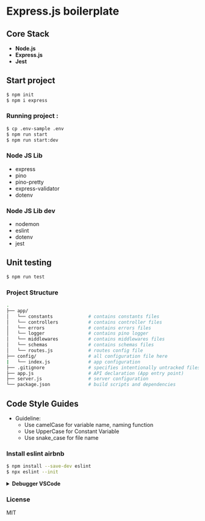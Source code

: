 # Express.js boilerplate

## Core Stack

- **Node.js**
- **Express.js**
- **Jest**

## Start project

```sh
$ npm init
$ npm i express
```

### Running project :
``` bash
$ cp .env-sample .env
$ npm run start
$ npm run start:dev
```

### Node JS Lib
* express
* pino
* pino-pretty
* express-validator
* dotenv

### Node JS Lib dev
* nodemon
* eslint
* dotenv
* jest

## Unit testing

``` bash
$ npm run test
```

### Project Structure
```sh
.
├── app/
│   └── constants             # contains constants files
│   └── controllers           # contains controller files
│   └── errors                # contains errors files
│   └── logger                # contains pino logger
│   └── middlewares           # contains middlewares files
│   └── schemas               # contains schemas files
│   └── routes.js             # routes config file
├── config/                   # all configuration file here
|   └── index.js              # app configuration
├── .gitignore                # specifies intentionally untracked files to ignore
├── app.js                    # API declaration (App entry point)
├── server.js                 # server configuration
└── package.json              # build scripts and dependencies
```
## Code Style Guides
* Guideline:
  * Use camelCase for variable name, naming function
  * Use UpperCase for Constant Variable
  * Use snake_case for file name

### Install eslint airbnb

```sh
$ npm install --save-dev eslint
$ npx eslint --init
```

<details>
<summary><strong>Debugger VSCode</strong></summary>

```json
{
  "version": "0.2.0",
  "configurations": [
    {
      "name": "Attach",
      "port": 9229,
      "request": "attach",
      "skipFiles": [
        "<node_internals>/**"
      ],
      "type": "pwa-node"
    },
    {
      "type": "node",
      "request": "launch",
      "name": "Jest All",
      "program": "${workspaceFolder}/node_modules/.bin/jest",
      "args": [
        "${workspaceRoot}/test/app",
        "--runInBand"
      ],
      "env": {
        "NODE_ENV": "testing"
      },
      "console": "integratedTerminal",
      "internalConsoleOptions": "neverOpen",
      "disableOptimisticBPs": true,
      "windows": {
        "program": "${workspaceFolder}/node_modules/jest/bin/jest"
      }
    },
    {
      "type": "node",
      "request": "launch",
      "name": "Jest Current File",
      "program": "${workspaceFolder}/node_modules/.bin/jest",
      "args": [
        "${relativeFile}",
        "--config"
      ],
      "env": {
        "NODE_ENV": "testing"
      },
      "console": "integratedTerminal",
      "internalConsoleOptions": "neverOpen",
      "disableOptimisticBPs": true,
      "windows": {
        "program": "${workspaceFolder}/node_modules/jest/bin/jest"
      }
    }
  ]
}
```
</details>

### License

MIT
